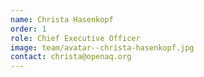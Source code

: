 ```yaml
---
name: Christa Hasenkopf
order: 1
role: Chief Executive Officer
image: team/avatar--christa-hasenkopf.jpg
contact: christa@openaq.org
---
```


